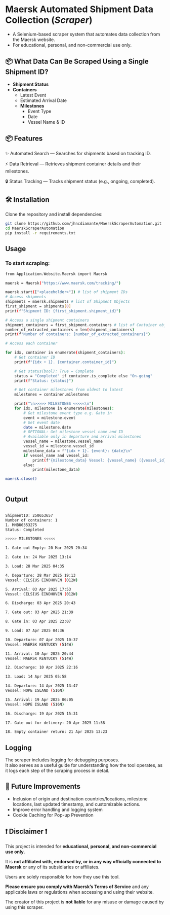 # Maersk Automated Shipment Data Collection (_Scraper_)
- A Selenium-based scraper system that automates data collection from the Maersk website.
- For educational, personal, and non-commercial use only.

## 📦 What Data Can Be Scraped Using a Single Shipment ID?

- **Shipment Status**
- **Containers**
  - Latest Event
  - Estimated Arrival Date
  - **Milestones**
    - Event Type
    - Date
    - Vessel Name & ID

        
## 📦 Features

✨ Automated Search — Searches for shipments based on tracking ID.

⚡ Data Retrieval — Retrieves shipment container details and their milestones.

🔒 Status Tracking — Tracks shipment status (e.g., ongoing, completed).

## 🛠️ Installation

Clone the repository and install dependencies:

```bash
git clone https://github.com/jhncdiamante/MaerskScraperAutomation.git
cd MaerskScraperAutomation
pip install -r requirements.txt
```
## Usage

### To start scraping:

```bash
from Application.Website.Maersk import Maersk

maersk = Maersk("https://www.maersk.com/tracking/")

maersk.start(["<placeholder>"]) # list of shipment IDs
# Access shipments
shipments = maersk.shipments # list of Shipment Objects
first_shipment = shipments[0]
print(f"Shipment ID: {first_shipment.shipment_id}")

# Access a single shipment containers
shipment_containers = first_shipment.containers # list of Container objects
number_of_extracted_containers = len(shipment_containers)
print(f"Number of containers: {number_of_extracted_containers}")

# Access each container

for idx, container in enumerate(shipment_containers):
    # Get container ID
    print(f"{idx + 1}. {container.container_id}")

    # Get status(bool): True = Complete
    status = "Completed" if container.is_complete else "On-going"
    print(f"Status: {status}")

    # Get container milestones from oldest to latest
    milestones = container.milestones

    print("\n>>>>> MILESTONES <<<<<\n")
    for idx, milestone in enumerate(milestones):
        # Get milestone event type e.g. Gate in
        event = milestone.event
        # Get event date
        date = milestone.date
        # OPTIONAL: Get milestone vessel name and ID
        # Available only in departure and arrival milestones
        vessel_name = milestone.vessel_name
        vessel_id = milestone.vessel_id
        milestone_data = f"{idx + 1}. {event}: {date}\n"
        if vessel_name and vessel_id:
            print(f"{milestone_data} Vessel: {vessel_name} ({vessel_id})\n")
        else:
            print(milestone_data)

maersk.close()
   

```
## Output

```bash

ShipmentID: 250653657
Number of containers: 1
1. MNBU0353275
Status: Completed

>>>>> MILESTONES <<<<<

1. Gate out Empty: 20 Mar 2025 20:34

2. Gate in: 24 Mar 2025 13:14

3. Load: 28 Mar 2025 04:35

4. Departure: 28 Mar 2025 19:13
Vessel: CELSIUS EINDHOVEN (012W)

5. Arrival: 03 Apr 2025 17:53
Vessel: CELSIUS EINDHOVEN (012W)

6. Discharge: 03 Apr 2025 20:43

7. Gate out: 03 Apr 2025 21:39

8. Gate in: 03 Apr 2025 22:07

9. Load: 07 Apr 2025 04:36

10. Departure: 07 Apr 2025 10:37
Vessel: MAERSK KENTUCKY (514W)

11. Arrival: 10 Apr 2025 20:44
Vessel: MAERSK KENTUCKY (514W)

12. Discharge: 10 Apr 2025 22:16

13. Load: 14 Apr 2025 05:58

14. Departure: 14 Apr 2025 13:47
Vessel: HOPE ISLAND (516N)

15. Arrival: 19 Apr 2025 06:05
Vessel: HOPE ISLAND (516N)

16. Discharge: 19 Apr 2025 15:31

17. Gate out for delivery: 20 Apr 2025 11:58

18. Empty container return: 21 Apr 2025 13:23
```

## Logging

The scraper includes logging for debugging purposes.  
It also serves as a useful guide for understanding how the tool operates, as it logs each step of the scraping process in detail.


## 🔮 Future Improvements

-  Inclusion of origin and destination countries/locations, milestone locations, last updated timestamp, and customizable actions.
-  Improve error handling and logging system
-  Cookie Caching for Pop-up Prevention
  

## ❗ Disclaimer ❗

This project is intended for **educational, personal, and non-commercial use only**.

It is **not affiliated with, endorsed by, or in any way officially connected to Maersk** or any of its subsidiaries or affiliates.

Users are solely responsible for how they use this tool.  

**Please ensure you comply with Maersk’s Terms of Service** and any applicable laws or regulations when accessing and using their website.

The creator of this project is **not liable** for any misuse or damage caused by using this scraper.









